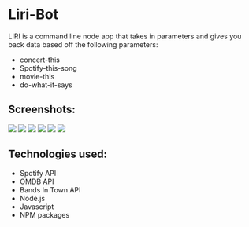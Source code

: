 # Liri-Bot


LIRI is a command line node app that takes in parameters and gives you back data based off the following parameters: 

-	concert-this
-	Spotify-this-song
-	movie-this
-	do-what-it-says

## Screenshots:

![ ](screenshots/ScreenShot1.png)
![ ](screenshots/ScreenShot2.png)
![ ](screenshots/ScreenShot3.png)
![ ](screenshots/ScreenShot4.png)
![ ](screenshots/ScreenShot5.png)
![ ](screenshots/ScreenShot6.png)

## Technologies used:

* Spotify API
* OMDB API
* Bands In Town API
* Node.js
* Javascript
* NPM packages
